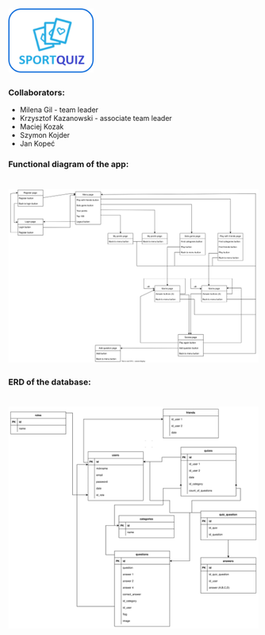 # <img src="public/img/Logo.png" style="height: 129px; width: 172px;"/>
### Collaborators:
* Milena Gil - team leader
* Krzysztof Kazanowski - associate team leader
* Maciej Kozak
* Szymon Kojder
* Jan Kopeć

### Functional diagram of the app:
# <img src="Functional_diagram.svg"/>

### ERD of the database:
# <img src="Sports_Quiz_App_ERD.svg"/>
